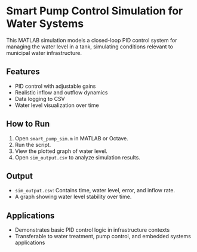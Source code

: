 
# Smart Pump Control Simulation for Water Systems

This MATLAB simulation models a closed-loop PID control system for managing the water level in a tank, simulating conditions relevant to municipal water infrastructure.

## Features
- PID control with adjustable gains
- Realistic inflow and outflow dynamics
- Data logging to CSV
- Water level visualization over time

## How to Run
1. Open `smart_pump_sim.m` in MATLAB or Octave.
2. Run the script.
3. View the plotted graph of water level.
4. Open `sim_output.csv` to analyze simulation results.

## Output
- `sim_output.csv`: Contains time, water level, error, and inflow rate.
- A graph showing water level stability over time.

## Applications
- Demonstrates basic PID control logic in infrastructure contexts
- Transferable to water treatment, pump control, and embedded systems applications
